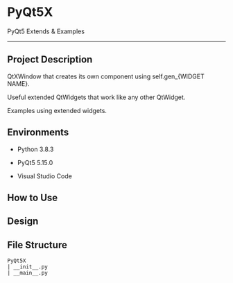 # PyQt5X

PyQt5 Extends &amp; Examples

---

## Project Description

QtXWindow that creates its own component using self.gen\_{WIDGET NAME}.

Useful extended QtWidgets that work like any other QtWidget.

Examples using extended widgets.

## Environments

- Python 3.8.3

- PyQt5 5.15.0

- Visual Studio Code

## How to Use

## Design

## File Structure

```
PyQt5X
| __init__.py
| __main__.py
```
